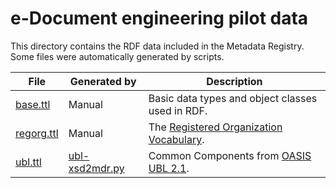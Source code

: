 e-Document engineering pilot data
==================================

This directory contains the RDF data included in the Metadata Registry. Some
files were automatically generated by scripts.

File                | Generated by          | Description
--------------------|-----------------------|----------------------------------
[base.ttl][]        | Manual                | Basic data types and object classes used in RDF.
[regorg.ttl][]      | Manual                | The [Registered Organization Vocabulary][].
[ubl.ttl][]         | [ubl-xsd2mdr.py][]    | Common Components from [OASIS UBL 2.1][].


[base.ttl]: base.ttl
[regorg.ttl]: regorg.ttl
[ubl.ttl]: ubl.ttl

[ubl-xsd2mdr.py]: ../scripts/ubl-xsd2mdr.py

[Registered Organization Vocabulary]: http://www.w3.org/TR/vocab-regorg/
[OASIS UBL 2.1]: https://www.oasis-open.org/standards/#ublv2.1
